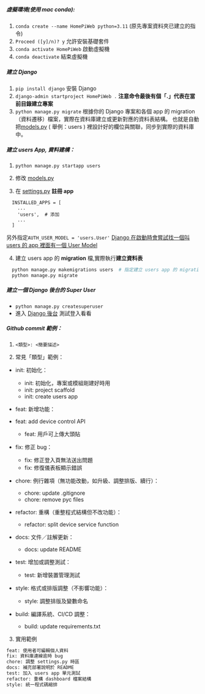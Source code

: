 <!-- markdownlint-disable -->

##### 虛擬環境(使用 mac conda):

1. `conda create --name HomePiWeb python=3.11` (原先專案資料夾已建立的指令)
2. `Proceed ([y]/n)? y` 允許安裝基礎套件
3. `conda activate HomePiWeb` 啟動虛擬機
4. `conda deactivate` 結束虛擬機

##### 建立 Django

1. `pip install django` 安裝 Django
2. `django-admin startproject HomePiWeb .` **注意命令最後有個「.」代表在當前目錄建立專案**
3. `python manage.py migrate` 根據你的 Django 專案和各個 app 的 migration（資料遷移）檔案，實際在資料庫建立或更新對應的資料表結構。 也就是自動把[models.py](./users/models.py) ( 舉例：users ) 裡設計好的欄位與關聯，同步到實際的資料庫中。

##### 建立 users App, 資料建構：

1. `python manage.py startapp users `

2. 修改 [models.py](./users/models.py)
3. 在 [settings.py](./HomePiWeb/settings.py) **註冊 app**

```
  INSTALLED_APPS = [
    ...
    'users',  # 添加
    ...
  ]
```

另外指定`AUTH_USER_MODEL = 'users.User'`
<u>Django 在啟動時會嘗試找一個叫 users 的 app 裡面有一個 User Model</u>

4. 建立 users app 的 **migration** 檔,實際執行**建立資料表**

```bash
  python manage.py makemigrations users  # 指定建立 users app 的 migration 檔
  python manage.py migrate
```

##### 建立一個 Django 後台的 Super User

- `python manage.py createsuperuser`
- 進入 [Django 後台](http://localhost:8000/admin) 測試登入看看

##### Github commit 範例：

1. `<類型>: <簡要描述>`

2. 常見「類型」範例：

- init: 初始化：

  - init: 初始化，專案或模組剛建好時用
  - init: project scaffold
  - init: create users app

- feat: 新增功能：

- feat: add device control API

  - feat: 用戶可上傳大頭貼

- fix: 修正 bug：

  - fix: 修正登入頁無法送出問題
  - fix: 修復儀表板顯示錯誤

- chore: 例行雜項（無功能改動，如升級、調整排版、續行）：

  - chore: update .gitignore
  - chore: remove pyc files

- refactor: 重構（重整程式結構但不改功能）：

  - refactor: split device service function

- docs: 文件／註解更新：

  - docs: update README

- test: 增加或調整測試：

  - test: 新增裝置管理測試

- style: 格式或排版調整（不影響功能）：

  - style: 調整排版及變數命名

- build: 編譯系統、CI/CD 調整：
  - build: update requirements.txt

3. 實用範例

```bash
feat: 使用者可編輯個人資料
fix: 資料庫連線逾時 bug
chore: 調整 settings.py 時區
docs: 補充部署說明於 README
test: 加入 users app 單元測試
refactor: 重構 dashboard 檔案結構
style: 統一程式碼縮排
```
